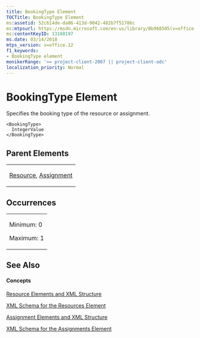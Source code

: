 ```yaml
---
title: BookingType Element
TOCTitle: BookingType Element
ms:assetid: 52c614de-da86-413d-9042-482b7f51786c
ms:mtpsurl: https://msdn.microsoft.com/en-us/library/Bb968505(v=office.12)
ms:contentKeyID: 13188197
ms.date: 03/14/2018
mtps_version: v=office.12
f1_keywords:
- BookingType element
monikerRange: '>= project-client-2007 || project-client-odc'
localization_priority: Normal
---
```


# BookingType Element




Specifies the booking type of the resource or assignment.

    <BookingType>
      IntegerValue
    </BookingType>

## Parent Elements

<table>
<colgroup>
<col style="width: 100%" />
</colgroup>
<tbody>
<tr class="odd">
<td><p><a href="resource-element.md">Resource</a>, <a href="assignment-element.md">Assignment</a></p></td>
</tr>
</tbody>
</table>

## Occurrences

<table>
<colgroup>
<col style="width: 100%" />
</colgroup>
<tbody>
<tr class="odd">
<td><p>Minimum: 0</p>
<p>Maximum: 1</p></td>
</tr>
</tbody>
</table>

## See Also

#### Concepts

[Resource Elements and XML Structure](resource-elements-and-xml-structure.md)

[XML Schema for the Resources Element](xml-schema-for-the-resources-element.md)

[Assignment Elements and XML Structure](assignment-elements-and-xml-structure.md)

[XML Schema for the Assignments Element](xml-schema-for-the-assignments-element.md)

